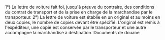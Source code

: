 1°) La lettre de voiture fait foi, jusqu'à preuve du contraire, des conditions du contrat de transport et de la prise en
charge de la marchandise par le transporteur.
2°) La lettre de voiture est établie en un original et au moins en deux copies, le nombre de copies devant être
spécifié. L'original est remis à l'expéditeur, une copie est conservée par le transporteur et une autre accompagne la
marchandise à destination.
Documents de douane